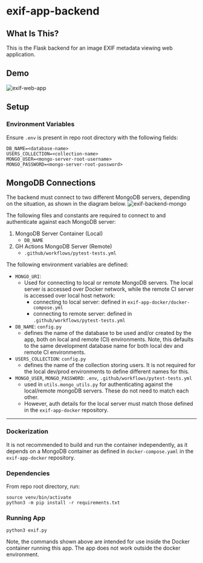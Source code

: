 # exif-app-backend

## What Is This?
This is the Flask backend for an image EXIF metadata viewing web application.

## Demo
![exif-web-app](https://github.com/flavius-t/exif-app-backend/assets/77416463/8f2a1bba-6d36-4352-8a90-9897b9976eb8)

## Setup

### Environment Variables
Ensure `.env` is present in repo root directory with the following fields:
```
DB_NAME=<database-name>
USERS_COLLECTION=<collection-name>
MONGO_USER=<mongo-server-root-username>
MONGO_PASSWORD=<mongo-server-root-password>
```

## MongoDB Connections
The backend must connect to two different MongoDB servers, depending on the situation, as shown in the diagram below.
![exif-backend-mongo](https://github.com/flavius-t/exif-app-backend/assets/77416463/d8bc7d07-d894-481e-9020-723208b82642)

The following files and constants are required to connect to and authenticate against each MongoDB server:
1. MongoDB Server Container (Local)
    - `DB_NAME`
2. GH Actions MongoDB Server (Remote)
    - `.github/workflows/pytest-tests.yml`
    
The following environment variables are defined:
- `MONGO_URI`:
    * Used for connecting to local or remote MongoDB servers. The local server is accessed over Docker network, while the remote CI server is accessed over local host network:
        * connecting to local server: defined in `exif-app-docker/docker-compose.yml`
        * connecting to remote server: defined in `.github/workflows/pytest-tests.yml`
- `DB_NAME`: `config.py`
    * defines the name of the database to be used and/or created by the app, both on local and remote (CI) environments. Note, this defaults to the same development database name for both local dev and remote CI environments.
- `USERS_COLLECTION`: `config.py`
    * defines the name of the collection storing users. It is not required for the local dev/prod environments to define different names for this.
- `MONGO_USER`, `MONGO_PASSWORD`: `.env`, `.github/workflows/pytest-tests.yml`
    * used in `utils.mongo_utils.py` for authenticating against the local/remote mongoDB servers. These do not need to match each other.
    * However, auth details for the local server must match those defined in the `exif-app-docker` repository.
---

### Dockerization
It is not recommended to build and run the container independently, as it depends on a MongoDB container as defined in `docker-compose.yaml` in the `exif-app-docker` repository.

### Dependencies
From repo root directory, run:
```
source venv/bin/activate
python3 -m pip install -r requirements.txt
```

### Running App
```
python3 exif.py
```

Note, the commands shown above are intended for use inside the Docker container running this app. The app does not work outside the docker environment.
